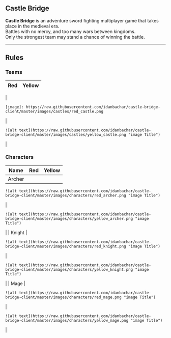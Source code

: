 ## Castle Bridge

**Castle Bridge** is an adventure sword fighting multiplayer game that takes place in the medieval era.  
Battles with no mercy, and too many wars between kingdoms.  
Only the strongest team may stand a chance of winning the battle.

---

## Rules

### Teams

| Red | Yellow |
| --- | --- |
| 
```plaintext
[image]: https://raw.githubusercontent.com/idanbachar/castle-bridge-client/master/images/castles/red_castle.png
```

 | 

```plaintext
![alt text](https://raw.githubusercontent.com/idanbachar/castle-bridge-client/master/images/castles/yellow_castle.png "image Title")
```

 |

### Characters

| Name | Red | Yellow |
| --- | --- | --- |
| Archer | 
```plaintext
![alt text](https://raw.githubusercontent.com/idanbachar/castle-bridge-client/master/images/characters/red_archer.png "image Title")
```

 | 

```plaintext
![alt text](https://raw.githubusercontent.com/idanbachar/castle-bridge-client/master/images/characters/yellow_archer.png "image Title")
```

 |
| Knight | 

```plaintext
![alt text](https://raw.githubusercontent.com/idanbachar/castle-bridge-client/master/images/characters/red_knight.png "image Title")
```

 | 

```plaintext
![alt text](https://raw.githubusercontent.com/idanbachar/castle-bridge-client/master/images/characters/yellow_knight.png "image Title")
```

 |
| Mage | 

```plaintext
![alt text](https://raw.githubusercontent.com/idanbachar/castle-bridge-client/master/images/characters/red_mage.png "image Title")
```

 | 

```plaintext
![alt text](https://raw.githubusercontent.com/idanbachar/castle-bridge-client/master/images/characters/yellow_mage.png "image Title")
```

 |
